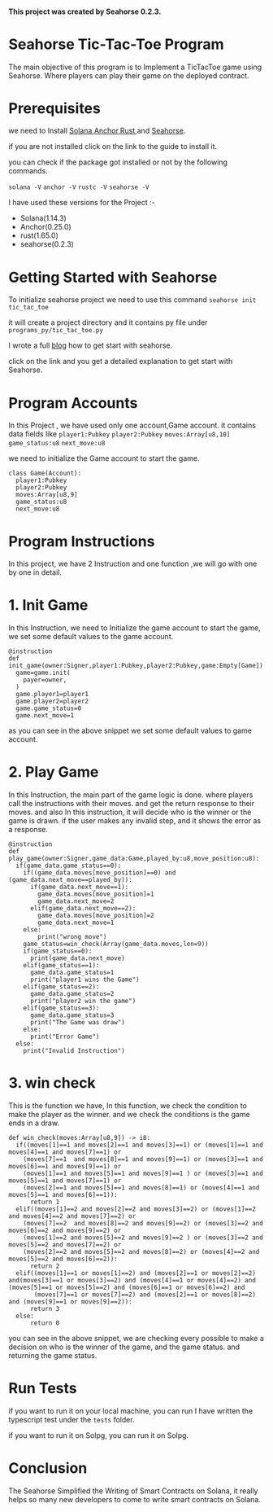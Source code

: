 #### This project was created by Seahorse 0.2.3.

# Seahorse Tic-Tac-Toe Program

The main objective of this program is to Implement a TicTacToe game using Seahorse. Where players can play their game on the deployed contract.

# Prerequisites

we need to Install [Solana](https://docs.solana.com/cli/install-solana-cli-tools),[Anchor](https://www.anchor-lang.com/docs/installation),[Rust](https://www.rust-lang.org/tools/install),and [Seahorse](https://seahorse-lang.org/docs/installation).

if you are not installed click on the link to the guide to install it.

you can check if the package got installed or not by the following commands.


`solana -V` `anchor -V` `rustc -V` `seahorse -V`

I have used these versions for the Project :- 

* Solana(1.14.3)
* Anchor(0.25.0)
* rust(1.65.0)
* seahorse(0.2.3)

# Getting Started with Seahorse

To initialize seahorse project we need to use this command `seahorse init tic_tac_toe `

it will create a project directory and it contains  py file under `programs_py/tic_tac_toe.py`

I wrote a full [blog](https://chskkishore.hashnode.dev/the-easy-way-of-writing-solana-smart-contracts-using-seahorse) how to get start with seahorse.

click on the link and you get a detailed explanation to get start with Seahorse.

# Program Accounts

In this Project , we have used only one account,Game account. it contains data fields like `player1:Pubkey` `player2:Pubkey` `moves:Array[u8,10]` `game_status:u8` `next_move:u8`

we need to initialize the Game account to start the game.

```
class Game(Account):
  player1:Pubkey
  player2:Pubkey
  moves:Array[u8,9]
  game_status:u8
  next_move:u8
```

#  Program Instructions

In this project, we have 2 Instruction and one function ,we will go with one by one in detail.

# 1. Init Game

In this Instruction, we need to Initialize the game account to start the game, we set some default values to the game account.

```
@instruction
def init_game(owner:Signer,player1:Pubkey,player2:Pubkey,game:Empty[Game]):
  game=game.init(
    payer=owner,
  )
  game.player1=player1
  game.player2=player2
  game.game_status=0
  game.next_move=1
```
as you can see in the above snippet we set some default values to game account.

# 2. Play Game

In this Instruction, the main part of the game logic is done. where players call the instructions with their moves. and get the return response to their moves. and also In this instruction, it will decide who is the winner or the game is drawn. if the user makes any invalid step, and it shows the error as a response.

```
@instruction
def play_game(owner:Signer,game_data:Game,played_by:u8,move_position:u8):
  if(game_data.game_status==0):
    if((game_data.moves[move_position]==0) and (game_data.next_move==played_by)):
      if(game_data.next_move==1):
        game_data.moves[move_position]=1
        game_data.next_move=2
      elif(game_data.next_move==2):
        game_data.moves[move_position]=2
        game_data.next_move=1
    else:
        print("wrong move")
    game_status=win_check(Array(game_data.moves,len=9))
    if(game_status==0):
      print(game_data.next_move)
    elif(game_status==1):
      game_data.game_status=1
      print("player1 wins the Game")
    elif(game_status==2):
      game_data.game_status=2
      print("player2 win the game")
    elif(game_status==3):
      game_data.game_status=3
      print("The Game was draw")
    else:
      print("Error Game")
  else:
    print("Invalid Instruction")
```
# 3. win check

This is the function we have, In this function, we check the condition to make the player as the winner. and we check the conditions is the game ends in a draw.

```
def win_check(moves:Array[u8,9]) -> i8:
  if((moves[1]==1 and moves[2]==1 and moves[3]==1) or (moves[1]==1 and moves[4]==1 and moves[7]==1) or 
    (moves[7]==1  and moves[8]==1 and moves[9]==1) or (moves[3]==1 and moves[6]==1 and moves[9]==1) or
    (moves[1]==1 and moves[5]==1 and moves[9]==1 ) or (moves[3]==1 and moves[5]==1 and moves[7]==1) or
    (moves[2]==1 and moves[5]==1 and moves[8]==1) or (moves[4]==1 and moves[5]==1 and moves[6]==1)):
      return 1
  elif((moves[1]==2 and moves[2]==2 and moves[3]==2) or (moves[1]==2 and moves[4]==2 and moves[7]==2) or 
    (moves[7]==2  and moves[8]==2 and moves[9]==2) or (moves[3]==2 and moves[6]==2 and moves[9]==2) or
    (moves[1]==2 and moves[5]==2 and moves[9]==2 ) or (moves[3]==2 and moves[5]==2 and moves[7]==2) or
    (moves[2]==2 and moves[5]==2 and moves[8]==2) or (moves[4]==2 and moves[5]==2 and moves[6]==2)):
      return 2
  elif((moves[1]==1 or moves[1]==2) and (moves[2]==1 or moves[2]==2) and(moves[3]==1 or moves[3]==2) and (moves[4]==1 or moves[4]==2) and (moves[5]==1 or moves[5]==2) and (moves[6]==1 or moves[6]==2) and
       (moves[7]==1 or moves[7]==2) and (moves[2]==1 or moves[8]==2) and (moves[9]==1 or moves[9]==2)):
      return 3
  else:
      return 0
```
you can see in the above snippet, we are checking every possible to make a decision on who is the winner of the game, and the game status. and returning the game status.

# Run Tests

if you want to run it on your local machine, you can run I have written the typescript test under the `tests` folder.

if you want to run it on Solpg, you can run it on Solpg.


# Conclusion

The Seahorse Simplified the Writing of Smart Contracts on Solana, it really helps so many new developers to come to write smart contracts on Solana.



